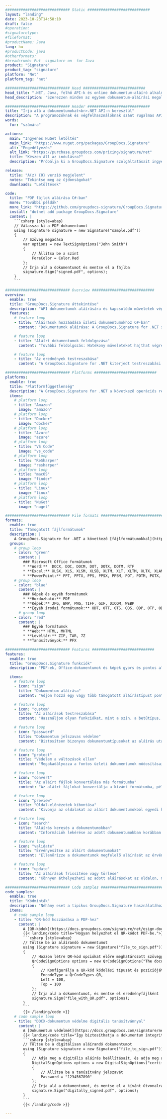 ```yaml
---
############################# Static ############################
layout: "landing"
date: 2023-10-23T14:58:10
draft: false
#operation: 
#signaturetype: 
#fileformat: 
#productName: Java
lang: hu
#productCode: java
#otherformats: 
#breadcrumb: Put  signature on  for Java
product: "Signature"
product_tag: "signature"
platform: "Net"
platform_tag: "net"

############################# Head ############################
head_title: ".NET, Java, felhő API-k és online dokumentum-aláíró alkalmazások"
head_description: "Szerezzen minden az egyben dokumentum-aláírási megoldást .NET, Java és felhőalapú alkalmazásokhoz. A gyakori dokumentumformátumok online aláírása egyszerű fogd és vidd funkcióval"

############################# Header ############################
title: "Írja alá a dokumentumokat<br>.NET API-n keresztül"
description: "A programozóknak és végfelhasználóknak szánt rugalmas API-jaink és alkalmazásalapú megoldásaink segítségével bármilyen platformon aláírhat digitális dokumentumokat és képeket."
words:
  for: "számára"

actions:
  main: "Ingyenes NuGet letöltés"
  main_link: "https://www.nuget.org/packages/GroupDocs.Signature"
  alt: "Engedélyezés"
  alt_link: "https://purchase.groupdocs.com/pricing/signature/net"
  title: "Készen áll az indulásra?"
  description: "Próbálja ki a GroupDocs.Signature szolgáltatásait ingyenesen, vagy kérjen licencet"

release:
  title: "A(z) {0} verzió megjelent"
  notes: "Tekintse meg az újdonságokat"
  downloads: "Letöltések"

code:
  title: "PDF fájlok aláírása C#-ban"
  more: "További példák"
  more_link: "https://github.com/groupdocs-signature/GroupDocs.Signature-for-.NET"
  install: "dotnet add package GroupDocs.Signature"
  content: |
    ```csharp {style=abap}   
    // Válassza ki a PDF dokumentumot
    using (Signature signature = new Signature("sample.pdf"))
    {
        // Szöveg megadása
        var options = new TextSignOptions("John Smith")
        {
            // Állítsa be a színt
            ForeColor = Color.Red
        };
        // Írja alá a dokumentumot és mentse el a fájlba
        signature.Sign("signed.pdf", options);
    }
    ```

############################# Overview ############################
overview:
  enable: true
  title: "GroupDocs.Signature áttekintése"
  description: "API dokumentumok aláírására és kapcsolódó műveletek végrehajtására .NET alkalmazásokban"
  features:
    # feature loop
    - title: "Aláírások hozzáadása üzleti dokumentumokhoz C#-ban"
      content: "Dokumentumok aláírása: A GroupDocs.Signature for .NET segítségével különféle típusú aláírásokat, például szöveget, képeket, vonalkódokat és digitális tanúsítványokat adhat hozzá PDF és Office dokumentumokhoz. Ez az API lehetővé teszi a dokumentumok aláírását szinte bármilyen adattípussal, beleértve a rejtett metaadatokat is."

    # feature loop
    - title: "Aláírt dokumentumok feldolgozása"
      content: "További feldolgozás: Hatékony műveleteket hajthat végre aláírt dokumentumokon a GroupDocs.Signature segítségével. Ez magában foglalja a meglévő aláírások keresését az üzleti dokumentumokban, és azok ellenőrzését meghatározott kritériumok alapján. Ezenkívül ezen a .NET API-n keresztül lekérheti a dokumentuminformációkat és megtekintheti az oldalakat."

    # feature loop
    - title: "Az eredmények testreszabása"
      content: "A GroupDocs.Signature for .NET kiterjedt testreszabási lehetőségeket kínál. Pontosan elhelyezheti az aláírásokat a dokumentumoldalon bárhol, és különféle beállításokkal módosíthatja megjelenésüket. Ezenkívül ez az API támogatja a feldolgozott dokumentumok mentését a támogatott formátumok széles körében."

############################# Platforms ############################
platforms:
  enable: true
  title: "Platformfüggetlenség"
  description: "A GroupDocs.Signature for .NET a következő operációs rendszereket, keretrendszereket és csomagkezelőket támogatja"
  items:
    # platform loop
    - title: "Amazon"
      image: "amazon"
    # platform loop
    - title: "Docker"
      image: "docker"
    # platform loop
    - title: "Azure"
      image: "azure"
    # platform loop
    - title: "VS Code"
      image: "vs_code"
    # platform loop
    - title: "ReSharper"
      image: "resharper"
    # platform loop
    - title: "macOS"
      image: "finder"
    # platform loop
    - title: "Linux"
      image: "linux"
    # platform loop
    - title: "NuGet"
      image: "nuget"

############################# File formats ############################
formats:
  enable: true
  title: "Támogatott fájlformátumok"
  description: |
    A GroupDocs.Signature for .NET a következő [fájlformátumokkal](https://docs.groupdocs.com/signature/net/supported-document-formats/) támogatja a műveleteket.
  groups:
    # group loop
    - color: "green"
      content: |
        ### Microsoft Office formátumok
        * **Word:**  DOCX, DOC, DOCM, DOT, DOTX, DOTM, RTF
        * **Excel:** XLSX, XLS, XLSM, XLSB, XLTM, XLT, XLTM, XLTX, XLAM, SXC, SpreadsheetML
        * **PowerPoint:** PPT, PPTX, PPS, PPSX, PPSM, POT, POTM, POTX, PPTM
    # group loop
    - color: "blue"
      content: |
        ### Képek és egyéb formátumok
        * **Hordozható:** PDF
        * **Képek:** JPG, BMP, PNG, TIFF, GIF, DICOM, WEBP
        * **Egyéb irodai formátumok:** ODT, OTT, OTS, ODS, ODP, OTP, ODG
      # group loop
    - color: "red"
      content: |
        ### Egyéb formátumok
        * **Web:** HTML, MHTML
        * **Levéltár:** ZIP, TAR, 7Z
        * **Tanúsítványok:** PFX

############################# Features ############################
features:
  enable: true
  title: "GroupDocs.Signature funkciók"
  description: "PDF-ek, Office-dokumentumok és képek gyors és pontos aláírása"

  items:
    # feature loop
    - icon: "sign"
      title: "Dokumentum aláírása"
      content: "Adjon hozzá egy vagy több támogatott aláírástípust pontosan az üzleti dokumentumok bármely meghatározott helyén."

    # feature loop
    - icon: "custom"
      title: "Az aláírások testreszabása"
      content: "Használjon olyan funkciókat, mint a szín, a betűtípus, a keret, az elforgatás stb., az aláírások megjelenésének konfigurálásához."

    # feature loop
    - icon: "password"
      title: "Dokumentum jelszavas védelme"
      content: "Biztosítson bizonyos dokumentumtípusokat az aláírás utáni jelszó beállításával."

    # feature loop
    - icon: "protect"
      title: "Védelem a változások ellen"
      content: "Megakadályozza a fontos üzleti dokumentumok módosításait, miután egy aláírást csatolt egy digitális tanúsítvánnyal."

    # feature loop
    - icon: "convert"
      title: "Az aláírt fájlok konvertálása más formátumba"
      content: "Az aláírt fájlokat konvertálja a kívánt formátumba, például mentse el a Word-dokumentumot PDF-ként."

    # feature loop
    - icon: "preview"
      title: "Oldal-előnézetek kibontása"
      content: "Kivonja az oldalakat az aláírt dokumentumokból egyedi képként a későbbi feldolgozáshoz."

    # feature loop
    - icon: "search"
      title: "Aláírás keresés a dokumentumokban"
      content: "Információk lekérése az adott dokumentumokban korábban hozzáadott aláírásokról."

    # feature loop
    - icon: "validate"
      title: "Érvényesítse az aláírt dokumentumokat"
      content: "Ellenőrizze a dokumentumok megfelelő aláírását az érvényesítési funkciók segítségével."

    # feature loop
    - icon: "update"
      title: "Az aláírások frissítése vagy törlése"
      content: "Könnyen áthelyezheti az adott aláírásokat az oldalon, módosíthatja a szövegüket vagy törölheti őket probléma nélkül."

############################# Code samples ############################
code_samples:
  enable: true
  title: "Kódminták"
  description: "Néhány eset a tipikus GroupDocs.Signature használatához .NET műveletekhez"
  items:
    # code sample loop
    - title: "QR-kód hozzáadása a PDF-hez"
      content: |
        A [QR-kódok](https://docs.groupdocs.com/signature/net/esign-document-with-qr-code-signature/) hozzáadása a PDF-dokumentumok egyes oldalaihoz javíthatja az üzleti folyamatokat. Az alábbiakban egy példa látható QR-kód hozzáadására a GroupDocs.Signature használatával.
        {{< landing/code title="Hogyan helyezhet el QR-kódot PDF-be.">}}
        ```csharp {style=abap}
        // Töltse be az aláírandó dokumentumot
        using (Signature signature = new Signature("file_to_sign.pdf"))
        {
            // Hozzon létre QR-kód opciókat előre meghatározott szöveggel
            QrCodeSignOptions options = new QrCodeSignOptions("The document is approved by John Smith")
            {
                // Konfigurálja a QR-kód kódolási típusát és pozícióját az oldalon
                EncodeType = QrCodeTypes.QR,
                Left = 100,
                Top = 100
            };
            // Írja alá a dokumentumot, és mentse el eredményfájlként
            signature.Sign("file_with_QR.pdf", options);
        }
        ```
        {{< /landing/code >}}
    # code sample loop
    - title: "DOCX-dokumentum védelme digitális tanúsítvánnyal"
      content: |
        A [Dokumentum védelmét](https://docs.groupdocs.com/signature/net/esign-document-with-digital-signature/) használhatja digitális tanúsítványként tárolt személyes vagy vállalati aláírásokkal. Az ilyen védett dokumentumok az aláírás érvénytelenítése nélkül nem módosíthatók.
        {{< landing/code title="Így biztosíthatja a dokumentum integritását.">}}
        ```csharp {style=abap}   
        // Töltse be a digitálisan aláírandó dokumentumot
        using (Signature signature = new Signature("file_to_sign.pdf"))
        {
            // Adja meg a digitális aláírás beállításait, és adja meg a tanúsítványfájl elérési útját
            DigitalSignOptions options = new DigitalSignOptions("certificate.pfx")
            {
                // Állítsa be a tanúsítvány jelszavát
                Password = "1234567890"
            };
            // Írja alá a dokumentumot, és mentse el a kívánt útvonalra
            signature.Sign("digitally_signed.pdf", options);
        }
        ```
        {{< /landing/code >}}

---
```

